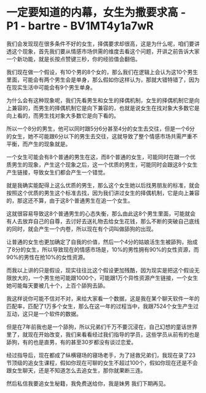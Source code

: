 # 一定要知道的内幕，女生为撒要求高 - P1 - bartre - BV1MT4y1a7wR

我们会发现现在很多条件不好的女生，择偶要求却很高，这是为什么呢，咱们要讲透这个现象，首先我们要从情感市场供需的维度去看这个问题，开讲之前告诉大家一个新功能，就是长按点赞键三秒，你的经验值会翻倍。

我们现在做一个假设，有10个男的8个女的，那么我们在逻辑上会认为这10个男生里面，可能会有两个男生会是单身，那么假如你这样认为，那就大错特错了，因为在现实生活中可能会有9个男生单身。

为什么会有这种现象呢，我们先看男生和女生的择偶机制，女生的择偶机制它是向上兼容的，而男生的择偶机制它是向下兼容的，也就是说女生在找对象大多数它是向上看的，而男生找对象大多数它是向下看的。

所以一个8分的男生，他可以同时跟5分6分甚至4分的女生去交往，但是一个6分的女生，她不可能跟6分以下的男生去交往，这就导致了整个情感市场共需严重不平衡，而产生的现象就是。

一个女生可能会有8个普通的男生在这，而8个普通的女生，可能同时在跟一个优质男生的现象，产生这个现象之后，这一个优质的男生，可能同时会跟这8个女生产生链接，导致女生们都会产生一个错觉。

就是我确实能配得上这么优质的男生，那么这个女生她以后找男朋友的标准，就会按照这个优质的男生这个标准去找，因为我们讲过女生的择偶机制，它是向上兼容的，那这还不算，由于这8个普通男生在追一个女生。

这就很容易导致这8个普通男生的心态失衡，那么由此这8个男生里面，可能就会有人去放弃自己的自尊，去讨好去送礼物去给女生花钱，那么不断的突破自己底线的同时，就会产生一个内卷，所以现在有个词叫做舔狗的出现。

让普通的女生也更加确定了自我的价值，然后一个4分的姑娘活生生被舔狗，抬成了8分的女生，所以导致现在的情感市场是，10%的男性拥有90%的女性资源，而90%的男性在抢10%的女性资源。

而我以上讲的只是假设，现实往往比这个假设更加残酷，因为现实是把这个假设无限放大的，一个男生他可能跟1000个，可能跟1万个异性资源产生链接，一个女生她可能每天要被几十个，上百个舔狗去舔。

我这样说你可能不信对不对，来给大家看一个数据，这是我在某个聊天软件一年的匹配率，匹配了1万多个女生，那么在这一年的过程当中，我跟7524个女生产生过互动，这只是一个软件的数据。

但是在7年前我也是一个舔狗，所以兄弟们千万不要沉浸在，自己幻想的童话世界里了，就现在开始改变，我们来看看经过我们指导的学员，这些学员从前有的也是舔狗，有的也是直男，有的甚至30岁都没有谈过恋爱。

经过指导后，现在都成了纵横寝场的寝场老手，为了拯救兄弟们，我现在录了23节顶级的追女生课程，假如你现在可聊的女生不超过100个，假如你现在还是不会跟女生聊天，还是不知道怎么去追女生，那你就果断三连。

然后私信我要追女生秘籍，我免费送给你，我是妹男 我们下期再见。